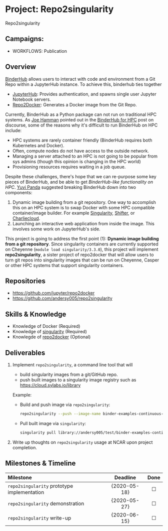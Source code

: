 # Project: Repo2singularity

Repo2singularity

## Campaigns:

- WORKFLOWS: Publication

## Overview

[BinderHub](https://github.com/jupyterhub/binderhub) allows users to interact with code and environment from a Git Repo within a JupyterHub instance. To achieve this, binderhub ties together

- [JupyterHub](https://github.com/jupyterhub/jupyterhub): Provides authentication, and spawns single user Jupyter Notebook servers.
- [Repo2Docker](https://github.com/jupyter/repo2docker): Generates a Docker image from the Git Repo.
  
Currently, BinderHub as a Python package can not run on traditional HPC systems. As [Joe Hamman](https://github.com/jhamman) pointed out in the [BinderHub for HPC](https://discourse.jupyter.org/t/binderhub-for-hpc/143/4) post on discourse, some of the reasons why it's difficult to run BinderHub on HPC include:

- HPC systems are rarely container friendly (BinderHub requires both Kubernetes and Docker).
- Often, compute nodes do not have access to the outside network.
- Managing a server attached to an HPC is not going to be popular from sys admins (though this opinion is changing in the HPC world)
- Provisioning resources requires waiting in a job queue.

Despite these challenges, there's hope that we can re-purpose some key pieces of BinderHub, and be able to get *BinderHub-like functionality on HPC*. [Yuvi Panda](https://github.com/yuvipanda) suggested breaking BinderHub down into two components:

1. Dynamic image building from a git repository. One way to accomplish this on an HPC system is to swap Docker with some HPC compatible container/image builder. For example [Singularity](https://github.com/hpcng/singularity), [Shifter](https://github.com/NERSC/shifter), or [Charliecloud](https://github.com/hpc/charliecloud).
2. Launching an interactive web application from inside the image. This involves some work on JupyterHub's side.  

This project is going to address the first point (1): **Dynamic image building from a git repository**. Since singularity containers are currently supported on Cheyenne (`module load singularity/3.3.0`), this project will implement **repo2singularity**, a sister project of repo2docker that will allow users to turn git repos into singularity images that can be run on Cheyenne, Casper or other HPC systems that support singularity containers.

## Repositories

- https://github.com/jupyter/repo2docker
- https://github.com/andersy005/repo2singularity

## Skills & Knowledge

- Knowledge of Docker (Required)
- Knowledge of [singularity](https://github.com/hpcng/singularity) (Required)
- Knowlegde of [repo2docker](https://github.com/jupyter/repo2docker) (Optional)

## Deliverables

1. Implement `repo2singularity`, a command line tool that will

   - build singularity images from a git/GitHub repo.
   - push built images to a singularity image registry such as https://cloud.sylabs.io/library

   Example:

   - Build and push image via `repo2singularity`:

     ```bash
     repo2singularity --push --image-name binder-examples-continuous-build https://github.com/binder-examples/continuous-build
     ```

   - Pull built image via `singularity`:

     ```bash
     singularity pull library://andersy005/test/binder-examples-continuous-build:latest
     ```

2. Write up thoughts on `repo2singularity` usage at NCAR upon project completion.

## Milestones & Timeline


| Milestone                                      | Deadline     | Done    |
|:-----------------------------------------------|:------------:|:-------:|
| `repo2singularity` prototype implementation    | {2020-05-18} | &#9744; |
| `repo2singularity`  demonstration              | {2020-05-27} | &#9744; |
| `repo2singularity` write-up                    | {2020-06-15} | &#9744; |
